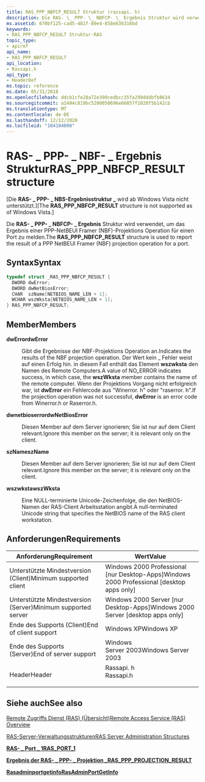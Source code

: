 ```yaml
---
title: RAS_PPP_NBFCP_RESULT Struktur (rassapi. h)
description: Die RAS- \_ PPP- \_ NBFCP- \_ Ergebnis Struktur wird verwendet, um das Ergebnis einer PPP-NetBEUI Framer (NBF)-Projektions Operation für einen Port zu melden.
ms.assetid: 670bf125-cad5-481f-89e4-858e636316bd
keywords:
- RAS_PPP_NBFCP_RESULT Struktur-RAS
topic_type:
- apiref
api_name:
- RAS_PPP_NBFCP_RESULT
api_location:
- Rassapi.h
api_type:
- HeaderDef
ms.topic: reference
ms.date: 05/31/2018
ms.openlocfilehash: ddcb1cfe28a72e390cedbcc35fa299dddbfb8634
ms.sourcegitcommit: a1494c819bc5200050696e66057f1020f5b142cb
ms.translationtype: MT
ms.contentlocale: de-DE
ms.lasthandoff: 12/12/2020
ms.locfileid: "104104000"
---
```

# <a name="ras_ppp_nbfcp_result-structure"></a><span data-ttu-id="a8e94-104">RAS- \_ PPP- \_ NBF- \_ Ergebnis Struktur</span><span class="sxs-lookup"><span data-stu-id="a8e94-104">RAS\_PPP\_NBFCP\_RESULT structure</span></span>

<span data-ttu-id="a8e94-105">\[Die **RAS- \_ PPP- \_ NBS-Ergebnisstruktur \_** wird ab Windows Vista nicht unterstützt.\]</span><span class="sxs-lookup"><span data-stu-id="a8e94-105">\[The **RAS\_PPP\_NBFCP\_RESULT** structure is not supported as of Windows Vista.\]</span></span>

<span data-ttu-id="a8e94-106">Die **RAS- \_ PPP- \_ NBFCP- \_ Ergebnis** Struktur wird verwendet, um das Ergebnis einer PPP-NetBEUI Framer (NBF)-Projektions Operation für einen Port zu melden.</span><span class="sxs-lookup"><span data-stu-id="a8e94-106">The **RAS\_PPP\_NBFCP\_RESULT** structure is used to report the result of a PPP NetBEUI Framer (NBF) projection operation for a port.</span></span>

## <a name="syntax"></a><span data-ttu-id="a8e94-107">Syntax</span><span class="sxs-lookup"><span data-stu-id="a8e94-107">Syntax</span></span>


```C++
typedef struct _RAS_PPP_NBFCP_RESULT {
  DWORD dwError;
  DWORD dwNetBiosError;
  CHAR  szName[NETBIOS_NAME_LEN + 1];
  WCHAR wszWksta[NETBIOS_NAME_LEN + 1];
} RAS_PPP_NBFCP_RESULT;
```



## <a name="members"></a><span data-ttu-id="a8e94-108">Member</span><span class="sxs-lookup"><span data-stu-id="a8e94-108">Members</span></span>

<dl> <dt>

<span data-ttu-id="a8e94-109">**dwError**</span><span class="sxs-lookup"><span data-stu-id="a8e94-109">**dwError**</span></span>
</dt> <dd>

<span data-ttu-id="a8e94-110">Gibt die Ergebnisse der NBF-Projektions Operation an.</span><span class="sxs-lookup"><span data-stu-id="a8e94-110">Indicates the results of the NBF projection operation.</span></span> <span data-ttu-id="a8e94-111">Der Wert kein \_ Fehler weist auf einen Erfolg hin. in diesem Fall enthält das Element **wszwksta** den Namen des Remote Computers.</span><span class="sxs-lookup"><span data-stu-id="a8e94-111">A value of NO\_ERROR indicates success, in which case, the **wszWksta** member contains the name of the remote computer.</span></span> <span data-ttu-id="a8e94-112">Wenn der Projektions Vorgang nicht erfolgreich war, ist **dwError** ein Fehlercode aus "Winerror. h" oder "raserror. h".</span><span class="sxs-lookup"><span data-stu-id="a8e94-112">If the projection operation was not successful, **dwError** is an error code from Winerror.h or Raserror.h.</span></span>

</dd> <dt>

<span data-ttu-id="a8e94-113">**dwnetbioserror**</span><span class="sxs-lookup"><span data-stu-id="a8e94-113">**dwNetBiosError**</span></span>
</dt> <dd>

<span data-ttu-id="a8e94-114">Diesen Member auf dem Server ignorieren; Sie ist nur auf dem Client relevant.</span><span class="sxs-lookup"><span data-stu-id="a8e94-114">Ignore this member on the server; it is relevant only on the client.</span></span>

</dd> <dt>

<span data-ttu-id="a8e94-115">**szName**</span><span class="sxs-lookup"><span data-stu-id="a8e94-115">**szName**</span></span>
</dt> <dd>

<span data-ttu-id="a8e94-116">Diesen Member auf dem Server ignorieren; Sie ist nur auf dem Client relevant.</span><span class="sxs-lookup"><span data-stu-id="a8e94-116">Ignore this member on the server; it is relevant only on the client.</span></span>

</dd> <dt>

<span data-ttu-id="a8e94-117">**wszwksta**</span><span class="sxs-lookup"><span data-stu-id="a8e94-117">**wszWksta**</span></span>
</dt> <dd>

<span data-ttu-id="a8e94-118">Eine NULL-terminierte Unicode-Zeichenfolge, die den NetBIOS-Namen der RAS-Client Arbeitsstation angibt.</span><span class="sxs-lookup"><span data-stu-id="a8e94-118">A null-terminated Unicode string that specifies the NetBIOS name of the RAS client workstation.</span></span>

</dd> </dl>

## <a name="requirements"></a><span data-ttu-id="a8e94-119">Anforderungen</span><span class="sxs-lookup"><span data-stu-id="a8e94-119">Requirements</span></span>



| <span data-ttu-id="a8e94-120">Anforderung</span><span class="sxs-lookup"><span data-stu-id="a8e94-120">Requirement</span></span> | <span data-ttu-id="a8e94-121">Wert</span><span class="sxs-lookup"><span data-stu-id="a8e94-121">Value</span></span> |
|-------------------------------------|--------------------------------------------------------------------------------------|
| <span data-ttu-id="a8e94-122">Unterstützte Mindestversion (Client)</span><span class="sxs-lookup"><span data-stu-id="a8e94-122">Minimum supported client</span></span><br/> | <span data-ttu-id="a8e94-123">Windows 2000 Professional \[nur Desktop-Apps\]</span><span class="sxs-lookup"><span data-stu-id="a8e94-123">Windows 2000 Professional \[desktop apps only\]</span></span><br/>                           |
| <span data-ttu-id="a8e94-124">Unterstützte Mindestversion (Server)</span><span class="sxs-lookup"><span data-stu-id="a8e94-124">Minimum supported server</span></span><br/> | <span data-ttu-id="a8e94-125">Windows 2000 Server \[nur Desktop-Apps\]</span><span class="sxs-lookup"><span data-stu-id="a8e94-125">Windows 2000 Server \[desktop apps only\]</span></span><br/>                                 |
| <span data-ttu-id="a8e94-126">Ende des Supports (Client)</span><span class="sxs-lookup"><span data-stu-id="a8e94-126">End of client support</span></span><br/>    | <span data-ttu-id="a8e94-127">Windows XP</span><span class="sxs-lookup"><span data-stu-id="a8e94-127">Windows XP</span></span><br/>                                                                |
| <span data-ttu-id="a8e94-128">Ende des Supports (Server)</span><span class="sxs-lookup"><span data-stu-id="a8e94-128">End of server support</span></span><br/>    | <span data-ttu-id="a8e94-129">Windows Server 2003</span><span class="sxs-lookup"><span data-stu-id="a8e94-129">Windows Server 2003</span></span><br/>                                                       |
| <span data-ttu-id="a8e94-130">Header</span><span class="sxs-lookup"><span data-stu-id="a8e94-130">Header</span></span><br/>                   | <dl> <span data-ttu-id="a8e94-131"><dt>Rassapi. h</dt></span><span class="sxs-lookup"><span data-stu-id="a8e94-131"><dt>Rassapi.h</dt></span></span> </dl> |



## <a name="see-also"></a><span data-ttu-id="a8e94-132">Siehe auch</span><span class="sxs-lookup"><span data-stu-id="a8e94-132">See also</span></span>

<dl> <dt>

[<span data-ttu-id="a8e94-133">Remote Zugriffs Dienst (RAS) (Übersicht)</span><span class="sxs-lookup"><span data-stu-id="a8e94-133">Remote Access Service (RAS) Overview</span></span>](about-remote-access-service.md)
</dt> <dt>

[<span data-ttu-id="a8e94-134">RAS-Server-Verwaltungsstrukturen</span><span class="sxs-lookup"><span data-stu-id="a8e94-134">RAS Server Administration Structures</span></span>](ras-server-administration-structures.md)
</dt> <dt>

[<span data-ttu-id="a8e94-135">**RAS- \_ Port \_ 1**</span><span class="sxs-lookup"><span data-stu-id="a8e94-135">**RAS\_PORT\_1**</span></span>](ras-port-1-str.md)
</dt> <dt>

[<span data-ttu-id="a8e94-136">**Ergebnis der RAS- \_ PPP- \_ Projektion \_**</span><span class="sxs-lookup"><span data-stu-id="a8e94-136">**RAS\_PPP\_PROJECTION\_RESULT**</span></span>](ras-ppp-projection-result-str.md)
</dt> <dt>

[<span data-ttu-id="a8e94-137">**Rasadminportgetinfo**</span><span class="sxs-lookup"><span data-stu-id="a8e94-137">**RasAdminPortGetInfo**</span></span>](rasadminportgetinfo.md)
</dt> </dl>

 

 






